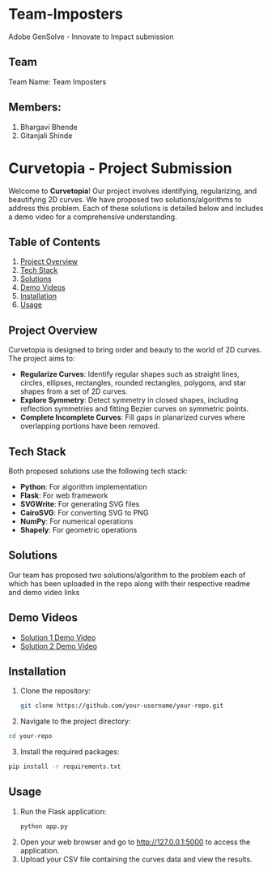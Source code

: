 # Team-Imposters
Adobe GenSolve - Innovate to Impact submission

## **Team**
Team Name: Team Imposters

## **Members:**

1. Bhargavi Bhende
2. Gitanjali Shinde

# Curvetopia - Project Submission

Welcome to **Curvetopia**! Our project involves identifying, regularizing, and beautifying 2D curves. We have proposed two solutions/algorithms to address this problem. Each of these solutions is detailed below and includes a demo video for a comprehensive understanding.

## Table of Contents

1. [Project Overview](#project-overview)
2. [Tech Stack](#tech-stack)
3. [Solutions](#solutions)
4. [Demo Videos](#demo-videos)
5. [Installation](#installation)
6. [Usage](#usage)

## Project Overview

Curvetopia is designed to bring order and beauty to the world of 2D curves. The project aims to:

- **Regularize Curves**: Identify regular shapes such as straight lines, circles, ellipses, rectangles, rounded rectangles, polygons, and star shapes from a set of 2D curves.
- **Explore Symmetry**: Detect symmetry in closed shapes, including reflection symmetries and fitting Bezier curves on symmetric points.
- **Complete Incomplete Curves**: Fill gaps in planarized curves where overlapping portions have been removed.

## Tech Stack

Both proposed solutions use the following tech stack:
- **Python**: For algorithm implementation
- **Flask**: For web framework
- **SVGWrite**: For generating SVG files
- **CairoSVG**: For converting SVG to PNG
- **NumPy**: For numerical operations
- **Shapely**: For geometric operations

## Solutions

Our team has proposed two solutions/algorithm to the problem each of which has been uploaded in the repo along with their respective readme and demo video links

## Demo Videos

- [Solution 1 Demo Video](https://link-to-solution-1-demo)
- [Solution 2 Demo Video](https://drive.google.com/file/d/1a1yTCgKc4SZRE-7FjirksIrTo5fDqv0A/view?usp=sharing)

## Installation

1. Clone the repository:
   ```bash
   git clone https://github.com/your-username/your-repo.git

2. Navigate to the project directory:
  ```bash
  cd your-repo
  ```

3. Install the required packages:
  ```bash
  pip install -r requirements.txt
  ```

## Usage
1. Run the Flask application:
   ```bash
   python app.py
   ```
2. Open your web browser and go to http://127.0.0.1:5000 to access the application.
3. Upload your CSV file containing the curves data and view the results.


